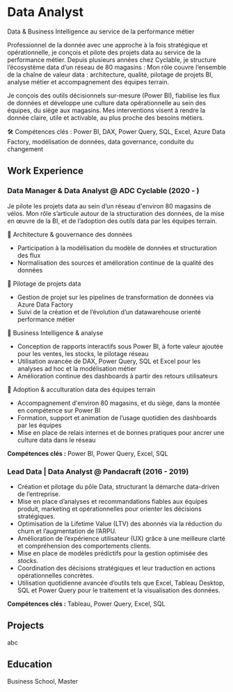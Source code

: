 # Data Analyst

Data & Business Intelligence au service de la performance métier

Professionnel de la donnée avec une approche à la fois stratégique et opérationnelle, je conçois et pilote des projets data au service de la performance métier. Depuis plusieurs années chez Cyclable, je structure l’écosystème data d’un réseau de 80 magasins : Mon rôle couvre l’ensemble de la chaîne de valeur data : architecture, qualité, pilotage de projets BI, analyse métier et accompagnement des équipes terrain.

Je conçois des outils décisionnels sur-mesure (Power BI), fiabilise les flux de données et développe une culture data opérationnelle au sein des équipes, du siège aux magasins. Mes interventions visent à rendre la donnée claire, utile et activable, au plus proche des besoins métiers.

🛠 Compétences clés : Power BI, DAX, Power Query, SQL, Excel, Azure Data Factory, modélisation de données, data governance, conduite du changement



## Work Experience


### Data Manager & Data Analyst @ ADC Cyclable (2020 - )
Je pilote les projets data au sein d’un réseau d'environ 80 magasins de vélos. Mon rôle s’articule autour de la structuration des données, de la mise en œuvre de la BI, et de l’adoption des outils data par les équipes terrain.

🔹 Architecture & gouvernance des données
- Participation à la modélisation du modèle de données et structuration des flux
- Normalisation des sources et amélioration continue de la qualité des données

🔹 Pilotage de projets data
- Gestion de projet sur les pipelines de transformation de données via Azure Data Factory
- Suivi de la création et de l’évolution d’un datawarehouse orienté performance métier

🔹 Business Intelligence & analyse
- Conception de rapports interactifs sous Power BI, à forte valeur ajoutée pour les ventes, les stocks, le pilotage réseau
- Utilisation avancée de DAX, Power Query, SQL et Excel pour les analyses ad hoc et la modélisation métier
- Amélioration continue des dashboards à partir des retours utilisateurs

🔹 Adoption & acculturation data des équipes terrain
- Accompagnement d'environ 80 magasins, et du siège, dans la montée en compétence sur Power BI
- Formation, support et animation de l’usage quotidien des dashboards par les équipes
- Mise en place de relais internes et de bonnes pratiques pour ancrer une culture data dans le réseau

**Compétences clés :** Power BI, Power Query, Excel, SQL 



### Lead Data | Data Analyst @ Pandacraft (2016 - 2019)
- Création et pilotage du pôle Data, structurant la démarche data-driven de l’entreprise.
- Mise en place d’analyses et recommandations fiables aux équipes produit, marketing et opérationnelles pour orienter les décisions stratégiques.
- Optimisation de la Lifetime Value (LTV) des abonnés via la réduction du churn et l’augmentation de l’ARPU.
- Amélioration de l’expérience utilisateur (UX) grâce à une meilleure clarté et compréhension des comportements clients.
- Mise en place de modèles prédictifs pour la gestion optimisée des stocks.
- Coordination des décisions stratégiques et leur traduction en actions opérationnelles concrètes.
- Utilisation quotidienne avancée d’outils tels que Excel, Tableau Desktop, SQL et Power Query pour le traitement et la visualisation des données. 

**Compétences clés :** Tableau, Power Query, Excel, SQL 



## Projects
abc

## Education
Business School, Master
